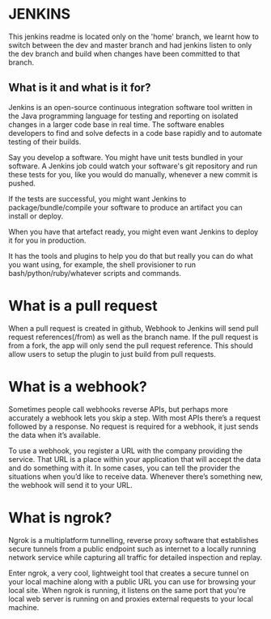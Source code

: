 # JENKINS
This jenkins readme is located only on the 'home' branch, we learnt how to switch between the dev and master branch and had jenkins listen to only the dev branch and build when changes have been committed to that branch.

## What is it and what is it for?
Jenkins is an open-source continuous integration software tool written in the Java programming language for testing and reporting on isolated changes in a larger code base in real time. The software enables developers to find and solve defects in a code base rapidly and to automate testing of their builds.

Say you develop a software. You might have unit tests bundled in your software. A Jenkins job could watch your software's git repository and run these tests for you, like you would do manually, whenever a new commit is pushed.

If the tests are successful, you might want Jenkins to package/bundle/compile your software to produce an artifact you can install or deploy.

When you have that artefact ready, you might even want Jenkins to deploy it for you in production.

It has the tools and plugins to help you do that but really you can do what you want using, for example, the shell provisioner to run bash/python/ruby/whatever scripts and commands.

# What is a pull request
When a pull request is created in github, Webhook to Jenkins will send pull request references(/from) as well as the branch name. If the pull request is from a fork, the app will only send the pull request reference. This should allow users to setup the plugin to just build from pull requests.

# What is a webhook?
Sometimes people call webhooks reverse APIs, but perhaps more accurately a webhook lets you skip a step. With most APIs there’s a request followed by a response. No request is required for a webhook, it just sends the data when it’s available.

To use a webhook, you register a URL with the company providing the service. That URL is a place within your application that will accept the data and do something with it. In some cases, you can tell the provider the situations when you’d like to receive data. Whenever there’s something new, the webhook will send it to your URL.

# What is ngrok?
Ngrok is a multiplatform tunnelling, reverse proxy software that establishes secure tunnels from a public endpoint such as internet to a locally running network service while capturing all traffic for detailed inspection and replay.

Enter ngrok, a very cool, lightweight tool that creates a secure tunnel on your local machine along with a public URL you can use for browsing your local site. When ngrok is running, it listens on the same port that you're local web server is running on and proxies external requests to your local machine.
